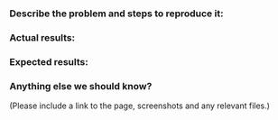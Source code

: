 ### Describe the problem and steps to reproduce it:

### Actual results:

### Expected results:

### Anything else we should know?
(Please include a link to the page, screenshots and any relevant files.)
